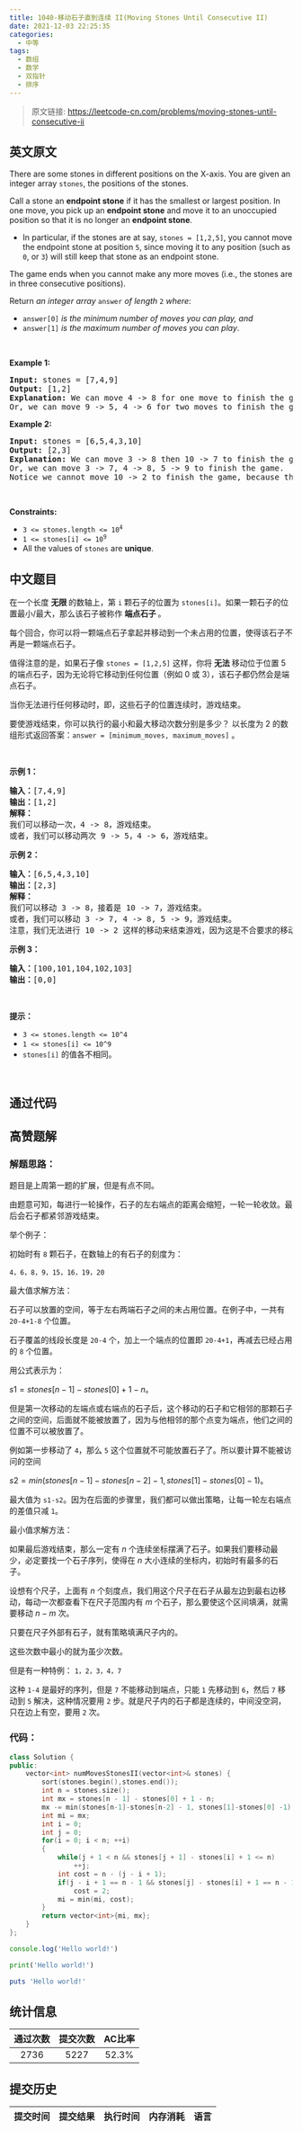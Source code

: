 ```yaml
---
title: 1040-移动石子直到连续 II(Moving Stones Until Consecutive II)
date: 2021-12-03 22:25:35
categories:
  - 中等
tags:
  - 数组
  - 数学
  - 双指针
  - 排序
---
```


> 原文链接: https://leetcode-cn.com/problems/moving-stones-until-consecutive-ii


## 英文原文
<div><p>There are some stones in different positions on the X-axis. You are given an integer array <code>stones</code>, the positions of the stones.</p>

<p>Call a stone an <strong>endpoint stone</strong> if it has the smallest or largest position. In one move, you pick up an <strong>endpoint stone</strong> and move it to an unoccupied position so that it is no longer an <strong>endpoint stone</strong>.</p>

<ul>
	<li>In particular, if the stones are at say, <code>stones = [1,2,5]</code>, you cannot move the endpoint stone at position <code>5</code>, since moving it to any position (such as <code>0</code>, or <code>3</code>) will still keep that stone as an endpoint stone.</li>
</ul>

<p>The game ends when you cannot make any more moves (i.e., the stones are in three consecutive positions).</p>

<p>Return <em>an integer array </em><code>answer</code><em> of length </em><code>2</code><em> where</em>:</p>

<ul>
	<li><code>answer[0]</code> <em>is the minimum number of moves you can play, and</em></li>
	<li><code>answer[1]</code> <em>is the maximum number of moves you can play</em>.</li>
</ul>

<p>&nbsp;</p>
<p><strong>Example 1:</strong></p>

<pre>
<strong>Input:</strong> stones = [7,4,9]
<strong>Output:</strong> [1,2]
<strong>Explanation:</strong> We can move 4 -&gt; 8 for one move to finish the game.
Or, we can move 9 -&gt; 5, 4 -&gt; 6 for two moves to finish the game.
</pre>

<p><strong>Example 2:</strong></p>

<pre>
<strong>Input:</strong> stones = [6,5,4,3,10]
<strong>Output:</strong> [2,3]
<strong>Explanation:</strong> We can move 3 -&gt; 8 then 10 -&gt; 7 to finish the game.
Or, we can move 3 -&gt; 7, 4 -&gt; 8, 5 -&gt; 9 to finish the game.
Notice we cannot move 10 -&gt; 2 to finish the game, because that would be an illegal move.
</pre>

<p>&nbsp;</p>
<p><strong>Constraints:</strong></p>

<ul>
	<li><code>3 &lt;= stones.length &lt;= 10<sup>4</sup></code></li>
	<li><code>1 &lt;= stones[i] &lt;= 10<sup>9</sup></code></li>
	<li>All the values of <code>stones</code> are <strong>unique</strong>.</li>
</ul>
</div>

## 中文题目
<div><p>在一个长度 <strong>无限 </strong>的数轴上，第 <code>i</code> 颗石子的位置为 <code>stones[i]</code>。如果一颗石子的位置最小/最大，那么该石子被称作 <strong>端点石子 </strong>。</p>

<p>每个回合，你可以将一颗端点石子拿起并移动到一个未占用的位置，使得该石子不再是一颗端点石子。</p>

<p>值得注意的是，如果石子像 <code>stones = [1,2,5]</code> 这样，你将 <strong>无法 </strong>移动位于位置 5 的端点石子，因为无论将它移动到任何位置（例如 0 或 3），该石子都仍然会是端点石子。</p>

<p>当你无法进行任何移动时，即，这些石子的位置连续时，游戏结束。</p>

<p>要使游戏结束，你可以执行的最小和最大移动次数分别是多少？ 以长度为 2 的数组形式返回答案：<code>answer = [minimum_moves, maximum_moves]</code> 。</p>

<p> </p>

<p><strong>示例 1：</strong></p>

<pre>
<strong>输入：</strong>[7,4,9]
<strong>输出：</strong>[1,2]
<strong>解释：</strong>
我们可以移动一次，4 -> 8，游戏结束。
或者，我们可以移动两次 9 -> 5，4 -> 6，游戏结束。
</pre>

<p><strong>示例 2：</strong></p>

<pre>
<strong>输入：</strong>[6,5,4,3,10]
<strong>输出：</strong>[2,3]
<strong>解释：</strong>
我们可以移动 3 -> 8，接着是 10 -> 7，游戏结束。
或者，我们可以移动 3 -> 7, 4 -> 8, 5 -> 9，游戏结束。
注意，我们无法进行 10 -> 2 这样的移动来结束游戏，因为这是不合要求的移动。
</pre>

<p><strong>示例 3：</strong></p>

<pre>
<strong>输入：</strong>[100,101,104,102,103]
<strong>输出：</strong>[0,0]</pre>

<p> </p>

<p><strong>提示：</strong></p>

<ul>
	<li><code>3 <= stones.length <= 10^4</code></li>
	<li><code>1 <= stones[i] <= 10^9</code></li>
	<li><code>stones[i]</code> 的值各不相同。</li>
</ul>

<p> </p>
</div>

## 通过代码
<RecoDemo>
</RecoDemo>


## 高赞题解
### 解题思路：
题目是上周第一题的扩展，但是有点不同。

由题意可知，每进行一轮操作，石子的左右端点的距离会缩短，一轮一轮收敛。最后会石子都紧邻游戏结束。

举个例子：

初始时有 `8` 颗石子，在数轴上的有石子的刻度为：

`4，6，8，9，15，16，19，20`

最大值求解方法：

石子可以放置的空间，等于左右两端石子之间的未占用位置。在例子中，一共有 `20-4+1-8` 个位置。

石子覆盖的线段长度是 `20-4` 个，加上一个端点的位置即 `20-4+1`，再减去已经占用的 `8` 个位置。

用公式表示为：

$s1=stones[n-1]-stones[0]+1-n$。

但是第一次移动的左端点或右端点的石子后，这个移动的石子和它相邻的那颗石子之间的空间，后面就不能被放置了，因为与他相邻的那个点变为端点，他们之间的位置不可以被放置了。

例如第一步移动了 `4`，那么 `5` 这个位置就不可能放置石子了。所以要计算不能被访问的空间

$s2=min(stones[n-1]-stones[n-2]-1, stones[1]-stones[0] -1)$。

最大值为 `s1-s2`。因为在后面的步骤里，我们都可以做出策略，让每一轮左右端点的差值只减 `1`。

最小值求解方法：

如果最后游戏结束，那么一定有 $n$ 个连续坐标摆满了石子。如果我们要移动最少，必定要找一个石子序列，使得在 $n$ 大小连续的坐标内，初始时有最多的石子。

设想有个尺子，上面有 $n$ 个刻度点，我们用这个尺子在石子从最左边到最右边移动，每动一次都查看下在尺子范围内有 $m$ 个石子，那么要使这个区间填满，就需要移动 $n-m$ 次。

只要在尺子外部有石子，就有策略填满尺子内的。

这些次数中最小的就为虽少次数。

但是有一种特例：
`1，2，3，4，7`

这种 `1-4` 是最好的序列，但是 `7` 不能移动到端点，只能 `1` 先移动到 `6`，然后 `7` 移动到 `5` 解决，这种情况要用 `2` 步。就是尺子内的石子都是连续的，中间没空洞，只在边上有空，要用 `2` 次。

### 代码：
```cpp [-C++]
class Solution {
public:
    vector<int> numMovesStonesII(vector<int>& stones) {
        sort(stones.begin(),stones.end());
        int n = stones.size();
        int mx = stones[n - 1] - stones[0] + 1 - n;
        mx -= min(stones[n-1]-stones[n-2] - 1, stones[1]-stones[0] -1);
        int mi = mx;
        int i = 0;
        int j = 0;
        for(i = 0; i < n; ++i)
        {
            while(j + 1 < n && stones[j + 1] - stones[i] + 1 <= n)
                ++j;
            int cost = n - (j - i + 1);
            if(j - i + 1 == n - 1 && stones[j] - stones[i] + 1 == n - 1)
                cost = 2;
            mi = min(mi, cost);
        }
        return vector<int>{mi, mx};
    }
};
```
```Javascript []
console.log('Hello world!')
```
```Python []
print('Hello world!')
```
```Ruby []
puts 'Hello world!'
```

## 统计信息
| 通过次数 | 提交次数 | AC比率 |
| :------: | :------: | :------: |
|    2736    |    5227    |   52.3%   |

## 提交历史
| 提交时间 | 提交结果 | 执行时间 |  内存消耗  | 语言 |
| :------: | :------: | :------: | :--------: | :--------: |

